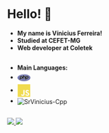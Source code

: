  # Hello! 📌
 
- **My name is Vínicius Ferreira!** 
- **Studied at CEFET-MG**
- **Web developer at Coletek**

##
- **Main Languages:**
- <img align="center" alt="SrVinicius-PHP" height="30" width="30" src="https://raw.githubusercontent.com/devicons/devicon/master/icons/php/php-original.svg">
- <img align="center" alt="SrVinicius-Js" height="30" width="30" src="https://raw.githubusercontent.com/devicons/devicon/master/icons/javascript/javascript-plain.svg">
- <img align="center" alt="SrVinicius-Cpp" height="30" width="30" src="https://cdn.jsdelivr.net/gh/devicons/devicon/icons/cplusplus/cplusplus-original.svg" />
##
<div>
  <a href="https://github.com/SrVinicius">
  <img height="180em" src="https://github-readme-stats.vercel.app/api?username=SrVinicius&show_icons=true&theme=tokyonight&include_all_commits=true&count_private=true"/>
  <img height="180em" src="https://github-readme-stats.vercel.app/api/top-langs/?username=SrVinicius&layout=compact&langs_count=7&theme=tokyonight"/>
</div> 
 
##
 

 
  



